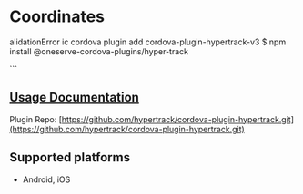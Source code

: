 # Coordinates

alidationError ic cordova plugin add cordova-plugin-hypertrack-v3 $ npm install @oneserve-cordova-plugins/hyper-track

\`\`\`

## [Usage Documentation](https://oneserve.gitbook.io/oneserve-cordova-plugins/plugins/hyper-track/)

Plugin Repo: [https://github.com/hypertrack/cordova-plugin-hypertrack.git](https://github.com/hypertrack/cordova-plugin-hypertrack.git)

## Supported platforms

* Android, iOS

